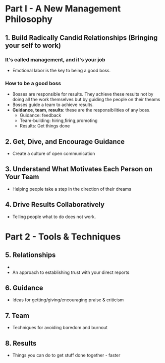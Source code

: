 # Part I - A New Management Philosophy

## 1. Build Radically Candid Relationships (Bringing your self to work)
### It's called management, and it's your job

- Emotional labor is the key to being a good boss.

### How to be a good boss

- Bosses are responsible for results. They achieve these results not by doing all the work themselves but by guiding the people on their theams
- Bosses guide a team to achieve results.
- **Guidance**, **team**, **results**: these are the responsibilities of any boss.
  - Guidance: feedback
  - Team-building: hiring,firing,promoting
  - Results: Get things done


## 2. Get, Dive, and Encourage Guidance

- Create a culture of open communication

## 3. Understand What Motivates Each Person on Your Team

- Helping people take a step in the direction of their dreams

## 4. Drive Results Collaboratively

- Telling people what to do does not work.


# Part 2 - Tools & Techniques

## 5. Relationships
- 
- An approach to establishing trust with your direct reports

## 6. Guidance

- Ideas for getting/giving/encouraging praise & criticism

## 7. Team

- Techniques for avoiding boredom and burnout

## 8. Results

- Things you can do to get stuff done together - faster
